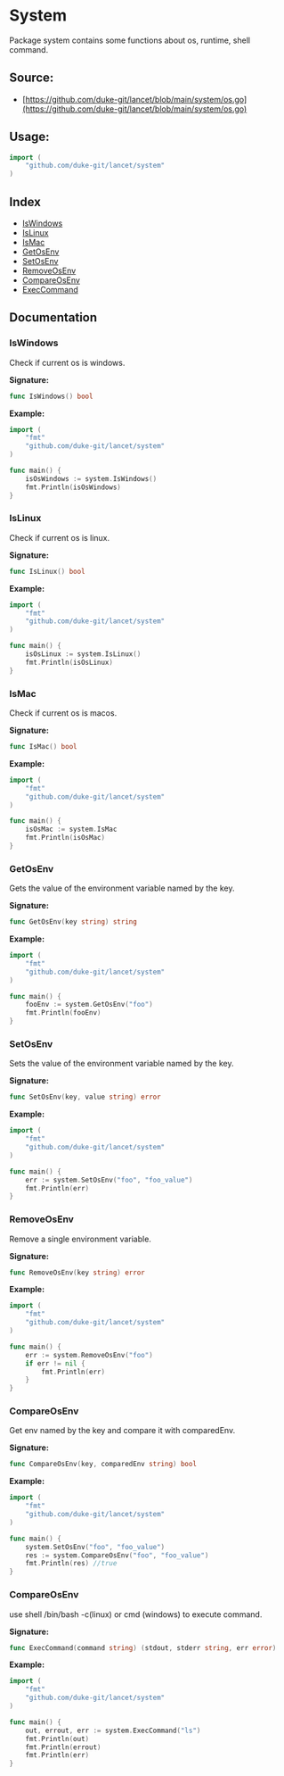 # System
Package system contains some functions about os, runtime, shell command.

<div STYLE="page-break-after: always;"></div>

## Source:

- [https://github.com/duke-git/lancet/blob/main/system/os.go](https://github.com/duke-git/lancet/blob/main/system/os.go)


<div STYLE="page-break-after: always;"></div>

## Usage:
```go
import (
    "github.com/duke-git/lancet/system"
)
```

<div STYLE="page-break-after: always;"></div>

## Index
- [IsWindows](#IsWindows)
- [IsLinux](#IsLinux)
- [IsMac](#IsMac)
- [GetOsEnv](#GetOsEnv)
- [SetOsEnv](#SetOsEnv)
- [RemoveOsEnv](#RemoveOsEnv)
- [CompareOsEnv](#CompareOsEnv)
- [ExecCommand](#ExecCommand)
  

<div STYLE="page-break-after: always;"></div>

## Documentation


### <span id="IsWindows">IsWindows</span>
<p>Check if current os is windows.</p>

<b>Signature:</b>

```go
func IsWindows() bool
```
<b>Example:</b>

```go
import (
	"fmt"
	"github.com/duke-git/lancet/system"
)

func main() {
	isOsWindows := system.IsWindows()
	fmt.Println(isOsWindows)
}
```




### <span id="IsLinux">IsLinux</span>
<p>Check if current os is linux.</p>

<b>Signature:</b>

```go
func IsLinux() bool
```
<b>Example:</b>

```go
import (
	"fmt"
	"github.com/duke-git/lancet/system"
)

func main() {
	isOsLinux := system.IsLinux()
	fmt.Println(isOsLinux)
}
```



### <span id="IsMac">IsMac</span>
<p>Check if current os is macos.</p>

<b>Signature:</b>

```go
func IsMac() bool
```
<b>Example:</b>

```go
import (
	"fmt"
	"github.com/duke-git/lancet/system"
)

func main() {
	isOsMac := system.IsMac
	fmt.Println(isOsMac)
}
```



### <span id="GetOsEnv">GetOsEnv</span>
<p>Gets the value of the environment variable named by the key.</p>

<b>Signature:</b>

```go
func GetOsEnv(key string) string
```
<b>Example:</b>

```go
import (
	"fmt"
	"github.com/duke-git/lancet/system"
)

func main() {
	fooEnv := system.GetOsEnv("foo")
	fmt.Println(fooEnv)
}
```



### <span id="SetOsEnv">SetOsEnv</span>
<p>Sets the value of the environment variable named by the key.</p>

<b>Signature:</b>

```go
func SetOsEnv(key, value string) error
```
<b>Example:</b>

```go
import (
	"fmt"
	"github.com/duke-git/lancet/system"
)

func main() {
	err := system.SetOsEnv("foo", "foo_value")
	fmt.Println(err)
}
```




### <span id="RemoveOsEnv">RemoveOsEnv</span>
<p>Remove a single environment variable.</p>

<b>Signature:</b>

```go
func RemoveOsEnv(key string) error
```
<b>Example:</b>

```go
import (
	"fmt"
	"github.com/duke-git/lancet/system"
)

func main() {
	err := system.RemoveOsEnv("foo")
	if err != nil {
		fmt.Println(err)
	}
}
```



### <span id="CompareOsEnv">CompareOsEnv</span>
<p>Get env named by the key and compare it with comparedEnv.</p>

<b>Signature:</b>

```go
func CompareOsEnv(key, comparedEnv string) bool
```
<b>Example:</b>

```go
import (
	"fmt"
	"github.com/duke-git/lancet/system"
)

func main() {
	system.SetOsEnv("foo", "foo_value")
	res := system.CompareOsEnv("foo", "foo_value")
	fmt.Println(res) //true
}
```




### <span id="ExecCommand">CompareOsEnv</span>
<p>use shell /bin/bash -c(linux) or cmd (windows) to execute command.</p>

<b>Signature:</b>

```go
func ExecCommand(command string) (stdout, stderr string, err error)
```
<b>Example:</b>

```go
import (
	"fmt"
	"github.com/duke-git/lancet/system"
)

func main() {
	out, errout, err := system.ExecCommand("ls")
	fmt.Println(out)
	fmt.Println(errout)
	fmt.Println(err)
}
```








